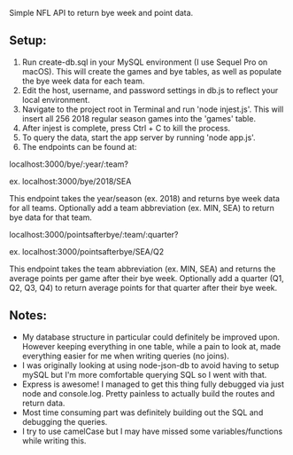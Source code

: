 Simple NFL API to return bye week and point data.

Setup:
------

1. Run create-db.sql in your MySQL environment (I use Sequel Pro on macOS). This will create the games and bye tables, as well as populate the bye week data for each team.
2. Edit the host, username, and password settings in db.js to reflect your local environment.
3. Navigate to the project root in Terminal and run 'node injest.js'. This will insert all 256 2018 regular season games into the 'games' table. 
4. After injest is complete, press Ctrl + C to kill the process.
5. To query the data, start the app server by running 'node app.js'.
6. The endpoints can be found at:

localhost:3000/bye/:year/:team?

ex. localhost:3000/bye/2018/SEA

This endpoint takes the year/season (ex. 2018) and returns bye week data for all teams. Optionally add a team abbreviation (ex. MIN, SEA) to return bye data for that team.

localhost:3000/pointsafterbye/:team/:quarter?

ex. localhost:3000/pointsafterbye/SEA/Q2

This endpoint takes the team abbreviation (ex. MIN, SEA) and returns the average points per game after their bye week. Optionally add a quarter (Q1, Q2, Q3, Q4) to return average points for that quarter after their bye week. 


Notes:
------

- My database structure in particular could definitely be improved upon. However keeping everything in one table, while a pain to look at, made everything easier for me when writing queries (no joins). 
- I was originally looking at using node-json-db to avoid having to setup mySQL but I'm more comfortable querying SQL so I went with that.
- Express is awesome! I managed to get this thing fully debugged via just node and console.log. Pretty painless to actually build the routes and return data. 
- Most time consuming part was definitely building out the SQL and debugging the queries. 
- I try to use camelCase but I may have missed some variables/functions while writing this. 

